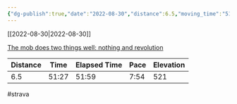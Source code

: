```yaml
---
{"dg-publish":true,"date":"2022-08-30","distance":6.5,"moving_time":"51:27","elapsed_time":"51:59","pace":"7:54","total_elevation_gain":521,"url":"https://www.strava.com/activities/7728790667","permalink":"/01-personal/strava/2022-08-30-the-mob-does-two-things-well-nothing-and-revolution/","dgPassFrontmatter":true}
---
```



[[2022-08-30\|2022-08-30]]

[The mob does two things well: nothing and revolution](https://www.strava.com/activities/7728790667)

| Distance | Time  | Elapsed Time | Pace | Elevation |
| -------- | ----- | ------------ | ---- | --------- |
| 6.5      | 51:27 | 51:59        | 7:54 | 521       |




#strava
